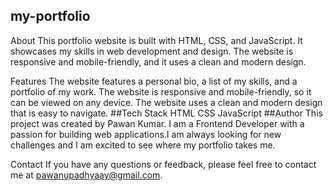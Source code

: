 ## my-portfolio

About
This portfolio website is built with HTML, CSS, and JavaScript. It showcases my skills in web development and design. The website is responsive and mobile-friendly, and it uses a clean and modern design.

Features
The website features a personal bio, a list of my skills, and a portfolio of my work.
The website is responsive and mobile-friendly, so it can be viewed on any device.
The website uses a clean and modern design that is easy to navigate.
##Tech Stack
 HTML
 CSS
 JavaScript
##Author
This project was created by Pawan Kumar. I am a Frontend Developer with a passion for building web applications.I am always looking for new challenges and I am excited to see where my portfolio takes me.

Contact
If you have any questions or feedback, please feel free to contact me at pawanupadhyaay@gmail.com.
